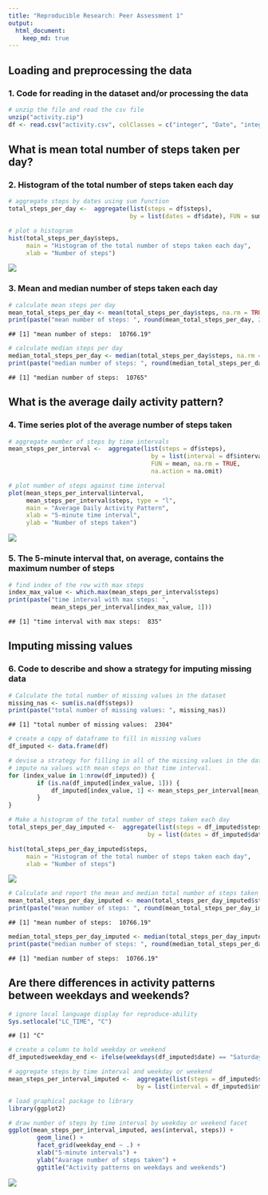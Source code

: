 ```yaml
---
title: "Reproducible Research: Peer Assessment 1"
output: 
  html_document:
    keep_md: true
---
```



## Loading and preprocessing the data
### 1. Code for reading in the dataset and/or processing the data


```r
# unzip the file and read the csv file
unzip("activity.zip")
df <- read.csv("activity.csv", colClasses = c("integer", "Date", "integer"))
```

## What is mean total number of steps taken per day?
### 2. Histogram of the total number of steps taken each day


```r
# aggregate steps by dates using sum function
total_steps_per_day <-  aggregate(list(steps = df$steps), 
                                  by = list(dates = df$date), FUN = sum)

# plot a histogram
hist(total_steps_per_day$steps,
     main = "Histogram of the total number of steps taken each day",
     xlab = "Number of steps")
```

![](PA1_template_files/figure-html/histogram_total_steps-1.png)<!-- -->

### 3. Mean and median number of steps taken each day


```r
# calculate mean steps per day
mean_total_steps_per_day <- mean(total_steps_per_day$steps, na.rm = TRUE)
print(paste("mean number of steps: ", round(mean_total_steps_per_day, 2)))
```

```
## [1] "mean number of steps:  10766.19"
```

```r
# calculate median steps per day
median_total_steps_per_day <- median(total_steps_per_day$steps, na.rm = TRUE)
print(paste("median number of steps: ", round(median_total_steps_per_day, 2)))
```

```
## [1] "median number of steps:  10765"
```


## What is the average daily activity pattern?

### 4. Time series plot of the average number of steps taken


```r
# aggregate number of steps by time intervals
mean_steps_per_interval <-  aggregate(list(steps = df$steps), 
                                        by = list(interval = df$interval),
                                        FUN = mean, na.rm = TRUE,
                                        na.action = na.omit)

# plot number of steps against time interval
plot(mean_steps_per_interval$interval, 
     mean_steps_per_interval$steps, type = "l",
     main = "Average Daily Activity Pattern",
     xlab = "5-minute time interval",
     ylab = "Number of steps taken")
```

![](PA1_template_files/figure-html/average_daily_activity-1.png)<!-- -->

### 5. The 5-minute interval that, on average, contains the maximum number of steps

```r
# find index of the row with max steps
index_max_value <- which.max(mean_steps_per_interval$steps)
print(paste("time interval with max steps: ", 
            mean_steps_per_interval[index_max_value, 1]))
```

```
## [1] "time interval with max steps:  835"
```

## Imputing missing values
### 6. Code to describe and show a strategy for imputing missing data

```r
# Calculate the total number of missing values in the dataset
missing_nas <- sum(is.na(df$steps))
print(paste("total number of missing values: ", missing_nas))
```

```
## [1] "total number of missing values:  2304"
```

```r
# create a copy of dataframe to fill in missing values
df_imputed <- data.frame(df)

# devise a strategy for filling in all of the missing values in the dataset. 
# impute na values with mean steps on that time interval.
for (index_value in 1:nrow(df_imputed)) {
        if (is.na(df_imputed[index_value, 1])) {
            df_imputed[index_value, 1] <- mean_steps_per_interval[mean_steps_per_interval$interval == df_imputed[index_value, 3], 2]
        }
}
```



```r
# Make a histogram of the total number of steps taken each day
total_steps_per_day_imputed <-  aggregate(list(steps = df_imputed$steps), 
                                       by = list(dates = df_imputed$date), FUN = sum)

hist(total_steps_per_day_imputed$steps,
     main = "Histogram of the total number of steps taken each day",
     xlab = "Number of steps")
```

![](PA1_template_files/figure-html/df_imputed_histogram-1.png)<!-- -->

```r
# Calculate and report the mean and median total number of steps taken per day
mean_total_steps_per_day_imputed <- mean(total_steps_per_day_imputed$steps)
print(paste("mean number of steps: ", round(mean_total_steps_per_day_imputed, 2)))
```

```
## [1] "mean number of steps:  10766.19"
```

```r
median_total_steps_per_day_imputed <- median(total_steps_per_day_imputed$steps)
print(paste("median number of steps: ", round(median_total_steps_per_day_imputed, 2)))
```

```
## [1] "median number of steps:  10766.19"
```


## Are there differences in activity patterns between weekdays and weekends?

```r
# ignore local language display for reproduce-ability
Sys.setlocale("LC_TIME", "C")
```

```
## [1] "C"
```

```r
# create a column to hold weekday or weekend
df_imputed$weekday_end <- ifelse(weekdays(df_imputed$date) == "Saturday" | weekdays(df_imputed$date) == "Sunday", "weekend", "weekday") 

# aggregate steps by time interval and weekday or weekend
mean_steps_per_interval_imputed <-  aggregate(list(steps = df_imputed$steps), 
                                    by = list(interval = df_imputed$interval, weekday_end = df_imputed$weekday_end), FUN = mean)

# load graphical package to library
library(ggplot2)

# draw number of steps by time interval by weekday or weekend facet
ggplot(mean_steps_per_interval_imputed, aes(interval, steps)) + 
        geom_line() + 
        facet_grid(weekday_end ~ .) +
        xlab("5-minute intervals") + 
        ylab("Avarage number of steps taken") +
        ggtitle("Activity patterns on weekdays and weekends")
```

![](PA1_template_files/figure-html/weekdays_difference-1.png)<!-- -->



